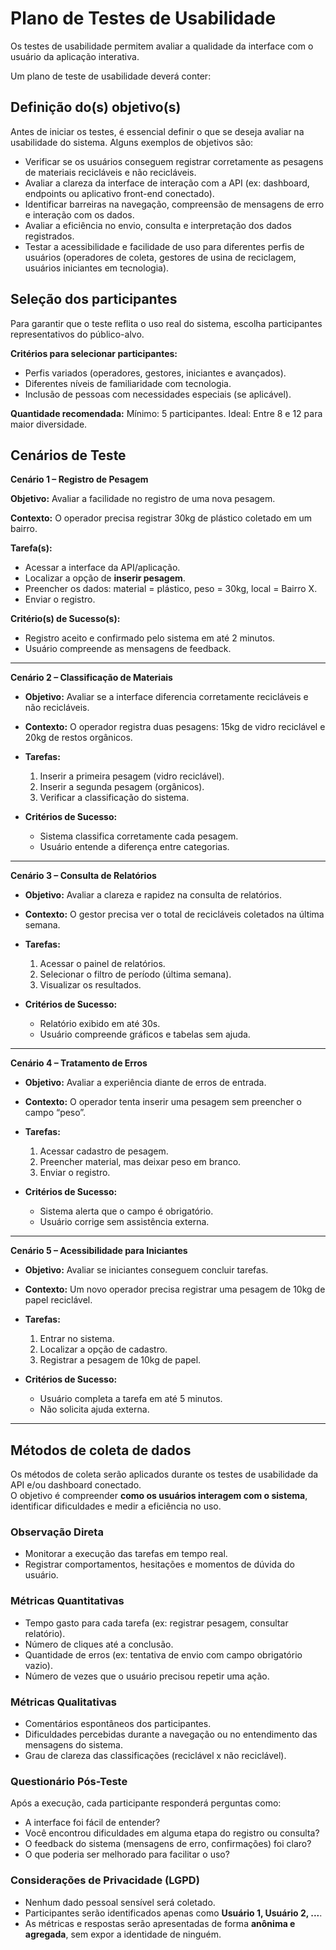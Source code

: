 # Plano de Testes de Usabilidade

Os testes de usabilidade permitem avaliar a qualidade da interface com o usuário da aplicação interativa.

Um plano de teste de usabilidade deverá conter: 

## Definição do(s) objetivo(s)

Antes de iniciar os testes, é essencial definir o que se deseja avaliar na usabilidade do sistema. 
Alguns exemplos de objetivos são:
- Verificar se os usuários conseguem registrar corretamente as pesagens de materiais recicláveis e não recicláveis.
- Avaliar a clareza da interface de interação com a API (ex: dashboard, endpoints ou aplicativo front-end conectado).
- Identificar barreiras na navegação, compreensão de mensagens de erro e interação com os dados.
- Avaliar a eficiência no envio, consulta e interpretação dos dados registrados.
- Testar a acessibilidade e facilidade de uso para diferentes perfis de usuários (operadores de coleta, gestores de usina de reciclagem, usuários iniciantes em tecnologia).

## Seleção dos participantes

Para garantir que o teste reflita o uso real do sistema, escolha participantes representativos do público-alvo.

**Critérios para selecionar participantes:**
- Perfis variados (operadores, gestores, iniciantes e avançados).  
- Diferentes níveis de familiaridade com tecnologia.
- Inclusão de pessoas com necessidades especiais (se aplicável). 

**Quantidade recomendada:**
Mínimo: 5 participantes.
Ideal: Entre 8 e 12 para maior diversidade.

## Cenários de Teste

**Cenário 1 – Registro de Pesagem**

**Objetivo:**  Avaliar a facilidade no registro de uma nova pesagem.

**Contexto:** O operador precisa registrar 30kg de plástico coletado em um bairro. 

**Tarefa(s):** 
- Acessar a interface da API/aplicação.
- Localizar a opção de **inserir pesagem**.  
- Preencher os dados: material = plástico, peso = 30kg, local = Bairro X.
- Enviar o registro.
  
**Critério(s) de Sucesso(s):**
- Registro aceito e confirmado pelo sistema em até 2 minutos.  
- Usuário compreende as mensagens de feedback.

  
---

**Cenário 2 – Classificação de Materiais**

- **Objetivo:** Avaliar se a interface diferencia corretamente recicláveis e não recicláveis.
    
- **Contexto:** O operador registra duas pesagens: 15kg de vidro reciclável e 20kg de restos orgânicos.
    
- **Tarefas:**  
  1. Inserir a primeira pesagem (vidro reciclável).  
  2. Inserir a segunda pesagem (orgânicos).  
  3. Verificar a classificação do sistema.
     
- **Critérios de Sucesso:**  
  - Sistema classifica corretamente cada pesagem.  
  - Usuário entende a diferença entre categorias.  

---

**Cenário 3 – Consulta de Relatórios**

- **Objetivo:** Avaliar a clareza e rapidez na consulta de relatórios.
  
- **Contexto:** O gestor precisa ver o total de recicláveis coletados na última semana.
  
- **Tarefas:**  
  1. Acessar o painel de relatórios.  
  2. Selecionar o filtro de período (última semana).  
  3. Visualizar os resultados.
     
- **Critérios de Sucesso:**  
  - Relatório exibido em até 30s.  
  - Usuário compreende gráficos e tabelas sem ajuda.  

---

**Cenário 4 – Tratamento de Erros**

- **Objetivo:** Avaliar a experiência diante de erros de entrada.
  
- **Contexto:** O operador tenta inserir uma pesagem sem preencher o campo “peso”.
  
- **Tarefas:**  
  1. Acessar cadastro de pesagem.  
  2. Preencher material, mas deixar peso em branco.  
  3. Enviar o registro.
     
- **Critérios de Sucesso:**  
  - Sistema alerta que o campo é obrigatório.  
  - Usuário corrige sem assistência externa.  

---

**Cenário 5 – Acessibilidade para Iniciantes**

- **Objetivo:** Avaliar se iniciantes conseguem concluir tarefas.
   
- **Contexto:** Um novo operador precisa registrar uma pesagem de 10kg de papel reciclável.
  
- **Tarefas:**  
  1. Entrar no sistema.  
  2. Localizar a opção de cadastro.  
  3. Registrar a pesagem de 10kg de papel.
     
- **Critérios de Sucesso:**  
  - Usuário completa a tarefa em até 5 minutos.  
  - Não solicita ajuda externa.  

---


## Métodos de coleta de dados

Os métodos de coleta serão aplicados durante os testes de usabilidade da API e/ou dashboard conectado.  
O objetivo é compreender **como os usuários interagem com o sistema**, identificar dificuldades e medir a eficiência no uso.

###  Observação Direta
- Monitorar a execução das tarefas em tempo real.  
- Registrar comportamentos, hesitações e momentos de dúvida do usuário.  

###  Métricas Quantitativas
-  Tempo gasto para cada tarefa (ex: registrar pesagem, consultar relatório).  
-  Número de cliques até a conclusão.  
-  Quantidade de erros (ex: tentativa de envio com campo obrigatório vazio).  
-  Número de vezes que o usuário precisou repetir uma ação.  

###  Métricas Qualitativas
- Comentários espontâneos dos participantes.  
- Dificuldades percebidas durante a navegação ou no entendimento das mensagens do sistema.  
- Grau de clareza das classificações (reciclável x não reciclável).  

###  Questionário Pós-Teste
Após a execução, cada participante responderá perguntas como:  
- A interface foi fácil de entender?  
- Você encontrou dificuldades em alguma etapa do registro ou consulta?  
- O feedback do sistema (mensagens de erro, confirmações) foi claro?  
- O que poderia ser melhorado para facilitar o uso?  

###  Considerações de Privacidade (LGPD)
- Nenhum dado pessoal sensível será coletado.  
- Participantes serão identificados apenas como **Usuário 1, Usuário 2, ...**.  
- As métricas e respostas serão apresentadas de forma **anônima e agregada**, sem expor a identidade de ninguém.  
